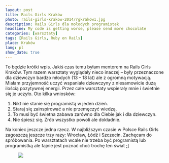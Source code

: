 ```yaml
---
layout: post
title: Rails Girls Kraków
photo: rails-girls-krakow-2014/rgkrakow1.jpg
description: Rails Girls dla mołodych programistek
headline: My code is getting worse, please send more chocolate
categories: [warsztaty]
tags: [Rails Girls, Ruby on Rails]
place: Kraków
lang: pl
show_date: true
---
```


To będzie krótki wpis. Jakiś czas temu byłam mentorem na Rails Girls Kraków. Tym razem warsztaty wyglądały nieco inaczej – były przeznaczone dla dziewczyn bardzo młodych (13 – 18 lat) ale z ogromną motywacją. Miałam przyjemność uczyć wspaniałe dziewczyny z niesamowicie dużą ilością pozytywnej energii. Przez całe warsztaty wspierały mnie i świetnie się je uczyło. Oto kilka wniosków:

1. Nikt nie stanie się programistą w jeden dzień.
2. Staraj się zainspirować a nie przemęczyć wiedzą.
3. To musi być świetna zabawa zarówno dla Ciebie jak i dla dziewczyn.
4. Nie śpiesz się. Zrób wszystko powoli ale dokładnie.

Na koniec jeszcze jedna rzecz. W najbliższym czasie w Polsce Rails Girls zagoszczą jeszcze trzy razy: Wrocław, Łódź i Szczecin. Zachęcam do spróbowania. Po warsztatach wcale nie trzeba być programistą lub programistką ale fajnie jest poznać choć trochę ten świat ;]

<figure>
  <a href="{{ site.baseurl_root }}/images/rails-girls-krakow-2014/rgkrakow1.jpg"><img src="{{ site.baseurl_root }}/images/rails-girls-krakow-2014/rgkrakow1.jpg"></a>
</figure>
